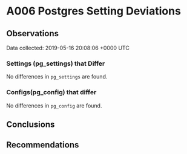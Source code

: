 # A006 Postgres Setting Deviations #

## Observations ##
Data collected: 2019-05-16 20:08:06 +0000 UTC  

### Settings (pg_settings) that Differ ###

No differences in `pg_settings` are found.

### Configs(pg_config) that differ ###

No differences in `pg_config` are found.



## Conclusions ##


## Recommendations ##

